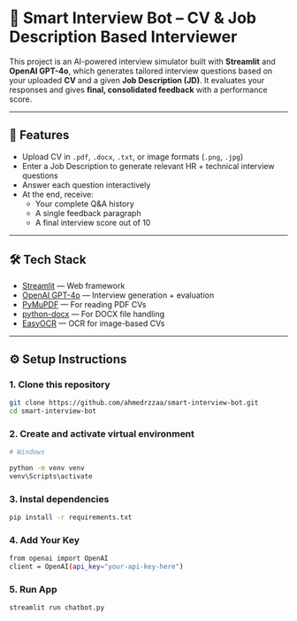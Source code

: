 # 🤖 Smart Interview Bot – CV & Job Description Based Interviewer

This project is an AI-powered interview simulator built with **Streamlit** and **OpenAI GPT-4o**, which generates tailored interview questions based on your uploaded **CV** and a given **Job Description (JD)**. It evaluates your responses and gives **final, consolidated feedback** with a performance score.

---

## 🚀 Features

- Upload CV in `.pdf`, `.docx`, `.txt`, or image formats (`.png`, `.jpg`)
- Enter a Job Description to generate relevant HR + technical interview questions
- Answer each question interactively
- At the end, receive:
  - Your complete Q&A history
  - A single feedback paragraph
  - A final interview score out of 10

---

## 🛠️ Tech Stack

- [Streamlit](https://streamlit.io/) — Web framework
- [OpenAI GPT-4o](https://platform.openai.com/docs/models/gpt-4o) — Interview generation + evaluation
- [PyMuPDF](https://pymupdf.readthedocs.io/) — For reading PDF CVs
- [python-docx](https://python-docx.readthedocs.io/) — For DOCX file handling
- [EasyOCR](https://www.jaided.ai/easyocr/) — OCR for image-based CVs

---

## ⚙️ Setup Instructions

### 1. Clone this repository

```bash
git clone https://github.com/ahmedrzzaa/smart-interview-bot.git
cd smart-interview-bot
```

### 2. Create and activate virtual environment
```bash
# Windows

python -m venv venv
venv\Scripts\activate
```

### 3. Instal dependencies
```bash
pip install -r requirements.txt
```

### 4. Add Your Key
```bash
from openai import OpenAI
client = OpenAI(api_key="your-api-key-here")
```

### 5. Run App
```bash
streamlit run chatbot.py


